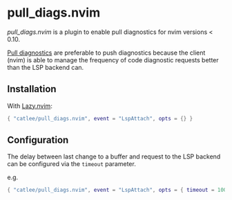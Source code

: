 # pull_diags.nvim
*pull_diags.nvim* is a plugin to enable pull diagnostics for nvim versions
< 0.10.

[Pull diagnostics](https://microsoft.github.io/language-server-protocol/specifications/lsp/3.17/specification/#textDocument_pullDiagnostics) are preferable to push diagnostics because the client
(nvim) is able to manage the frequency of code diagnostic requests better
than the LSP backend can.

## Installation
With [Lazy.nvim](https://github.com/folke/lazy.nvim/tree/main):
```lua
{ "catlee/pull_diags.nvim", event = "LspAttach", opts = {} }
```

## Configuration
The delay between last change to a buffer and request to the LSP backend can be
configured via the `timeout` parameter.

e.g.

```lua
{ "catlee/pull_diags.nvim", event = "LspAttach", opts = { timeout = 1000 } }
```
